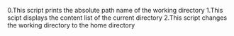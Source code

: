 0.This script prints the absolute path name of the working directory
1.This scipt displays the content list of the current directory
2.This script changes the working directory to the home directory
